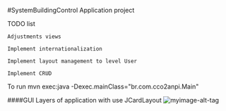 #SystemBuildingControl
Application project

TODO list

	Adjustments views
	
	Implement internationalization
		
	Implement layout management to level User
	
	Implement CRUD

To run mvn exec:java -Dexec.mainClass="br.com.cco2anpi.Main"

####GUI Layers of application
with use JCardLayout
![myimage-alt-tag](https://github.com/BiondiVini/CCO2ANPI/blob/master/SystemBuildingControl/resources/images/layout.png)

